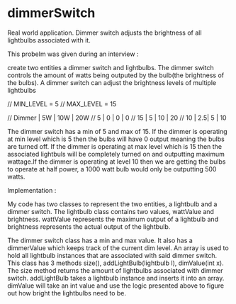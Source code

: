 # dimmerSwitch
Real world application. Dimmer switch adjusts the brightness of all lightbulbs associated with it. 

This probelm was given during an interview :

create two entities a dimmer switch and lightbulbs. The dimmer switch controls the amount of watts
being outputed by the bulb(the brightness of the bulbs). A dimmer switch can adjust the brightness
levels of multiple lightbulbs

// MIN_LEVEL = 5
// MAX_LEVEL = 15

// Dimmer | 5W | 10W | 20W
// 5      | 0  |  0  |  0
// 15     | 5  | 10  | 20
// 10     | 2.5|  5  | 10

The dimmer switch has a min of 5 and max of 15. If the dimmer is operating at min level which is 5
then the bulbs will have 0 output meaning the bulbs are turned off. If the dimmer is operating at
max level which is 15 then the associated lightbuls will be completely turned on and outputting 
maximum wattage.If the dimmer is operating at level 10 then we are getting the bulbs to operate at
half power, a 1000 watt bulb would only be outputting 500 watts. 

Implementation :

My code has two classes to represent the two entities, a lightbulb and a dimmer switch. The lightbulb 
class contains two values, wattValue and brightness. wattValue represents the maximum output of a 
lightbulb and brightness represents the actual output of the lightbulb. 

The dimmer switch class has a min and max value. It also has a dimmerValue which keeps track of the 
current dim level. An array is used to hold all lightbulb instances that are associated with said 
dimmer switch. This class has 3 methods size(), addLightBulb(lightbulb l), dimValue(int x). The
size method returns the amount of lightbulbs associated with dimmer switch. addLightBulb takes a
lightbulb instance and inserts it into an array. dimValue will take an int value and use the logic
presented above to figure out how bright the lightbulbs need to be. 
